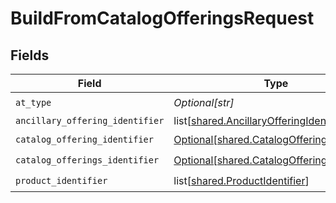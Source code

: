 # BuildFromCatalogOfferingsRequest


## Fields

| Field                                                                                                | Type                                                                                                 | Required                                                                                             | Description                                                                                          | Example                                                                                              |
| ---------------------------------------------------------------------------------------------------- | ---------------------------------------------------------------------------------------------------- | ---------------------------------------------------------------------------------------------------- | ---------------------------------------------------------------------------------------------------- | ---------------------------------------------------------------------------------------------------- |
| `at_type`                                                                                            | *Optional[str]*                                                                                      | :heavy_check_mark:                                                                                   | N/A                                                                                                  | BuildFromCatalogOfferingsRequestAir                                                                  |
| `ancillary_offering_identifier`                                                                      | list[[shared.AncillaryOfferingIdentifier](undefined/models/shared/ancillaryofferingidentifier.md)]   | :heavy_minus_sign:                                                                                   | N/A                                                                                                  |                                                                                                      |
| `catalog_offering_identifier`                                                                        | [Optional[shared.CatalogOfferingIdentifier]](undefined/models/shared/catalogofferingidentifier.md)   | :heavy_check_mark:                                                                                   | N/A                                                                                                  |                                                                                                      |
| `catalog_offerings_identifier`                                                                       | [Optional[shared.CatalogOfferingsIdentifier]](undefined/models/shared/catalogofferingsidentifier.md) | :heavy_check_mark:                                                                                   | N/A                                                                                                  |                                                                                                      |
| `product_identifier`                                                                                 | list[[shared.ProductIdentifier](undefined/models/shared/productidentifier.md)]                       | :heavy_check_mark:                                                                                   | N/A                                                                                                  | p1                                                                                                   |